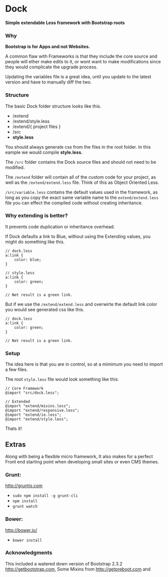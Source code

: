# Dock
**Simple extendable Less framework with Bootstrap roots**

### Why

**Bootstrap is for Apps and not Websites.**

A common flaw with Frameworks is that they include the core source and people will ether make edits to it, or wont want to make modifications since they would complicate the upgrade process.

Updating the variables file is a great idea, until you update to the latest version and have to manually diff the two.


### Structure

The basic Dock folder structure looks like this.

* /extend
* /extend/style.less
* /extend/{ project files }
* /src
* **style.less**

You should always generate css from the files in the root folder.  In this eample we would compile **style.less**.

The `/src` folder contains the Dock source files and should not need to be modified. 

The `/extend` folder will contain all of the custom code for your project, as well as the `/extend/extend.less` file. Think of this as Object Oriented Less.

`/src/variable.less` contains the default values used in the framework, as long as you copy the exact same variable name to the `extend/extend.less` file you can effect the compiled code without creating inheritance.



### Why extending is better?

It prevents code duplication or inheritance overhead.

If Dock defaults a link to Blue, without using the Extending values, you might do something like this.

```
// dock.less
a:link {
	color: blue;
}

// style.less
a:link {
	color: green;
}

// Net result is a green link.
```

But if we use the `/extend/extend.less` and overwirte the default link color you would see generated css like this.


```
// dock.less
a:link {
	color: green;
}

// Net result is a green link.
```

### Setup

The idea here is that you are in control, so at a mimimum you need to import a few files.

The root `style.less` file would look something like this:

```
// Core Framework
@import "src/dock.less";

// Extended
@import "extend/mixins.less";
@import "extend/responsive.less";
@import "extend/ie.less";
@import "extend/style.less";
```


Thats it!


## Extras
Along with being a flexible micro framework, It also makes for a perfect Front end starting point when developing small sites or even CMS themes.

### Grunt:
http://gruntjs.com

* `sudo npm install -g grunt-cli`
* `npm install`
* `grunt watch`

### Bower:
http://bower.io/

* `bower install`

### Acknowledgments

This included a watered down version of Bootstrap 2.3.2 http://getbootstrap.com, Some Mixins from http://getpreboot.com and 
